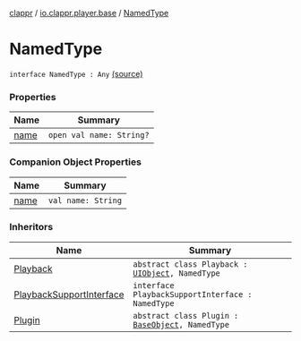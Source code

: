 [clappr](../../index.md) / [io.clappr.player.base](../index.md) / [NamedType](.)

# NamedType

`interface NamedType : Any` [(source)](https://github.com/clappr/clappr-android/tree/dev/clappr/src/main/kotlin/io/clappr/player/base/NamedType.kt#L6)

### Properties

| Name | Summary |
|---|---|
| [name](name.md) | `open val name: String?` |

### Companion Object Properties

| Name | Summary |
|---|---|
| [name](name.md) | `val name: String` |

### Inheritors

| Name | Summary |
|---|---|
| [Playback](../../io.clappr.player.components/-playback/index.md) | `abstract class Playback : `[`UIObject`](../-u-i-object/index.md)`, NamedType` |
| [PlaybackSupportInterface](../../io.clappr.player.components/-playback-support-interface/index.md) | `interface PlaybackSupportInterface : NamedType` |
| [Plugin](../../io.clappr.player.plugin/-plugin/index.md) | `abstract class Plugin : `[`BaseObject`](../-base-object/index.md)`, NamedType` |
